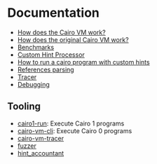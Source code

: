# Documentation

* [How does the Cairo VM work?](./vm/)
* [How does the original Cairo VM work?](./python_vm/)
* [Benchmarks](./benchmarks/)
* [Custom Hint Processor](./hint_processor/)
* [How to run a cairo program with custom hints](./hint_processor/builtin_hint_processor)
* [References parsing](./references_parsing/)
* [Tracer](./tracer/)
* [Debugging](./debugging.md)

## Tooling

* [cairo1-run](/cairo1-run): Execute Cairo 1 programs
* [cairo-vm-cli](/cairo-vm-cli): Execute Cairo 0 programs
* [cairo-vm-tracer](/cairo-vm-tracer)
* [fuzzer](/fuzzer)
* [hint_accountant](/hint_accountant)
